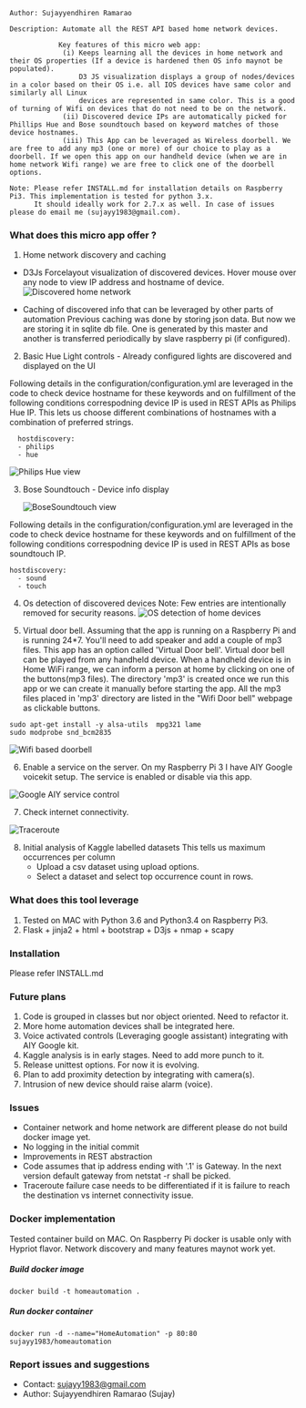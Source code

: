 ```
Author: Sujayyendhiren Ramarao

Description: Automate all the REST API based home network devices. 
    
            Key features of this micro web app:
             (i) Keeps learning all the devices in home network and their OS properties (If a device is hardened then OS info maynot be populated).
                 D3 JS visualization displays a group of nodes/devices in a color based on their OS i.e. all IOS devices have same color and similarly all Linux 
                 devices are represented in same color. This is a good of turning of Wifi on devices that do not need to be on the network.
             (ii) Discovered device IPs are automatically picked for Phillips Hue and Bose soundtouch based on keyword matches of those device hostnames.
             (iii) This App can be leveraged as Wireless doorbell. We are free to add any mp3 (one or more) of our choice to play as a doorbell. If we open this app on our handheld device (when we are in home network Wifi range) we are free to click one of the doorbell options. 

Note: Please refer INSTALL.md for installation details on Raspberry Pi3. This implementation is tested for python 3.x. 
      It should ideally work for 2.7.x as well. In case of issues please do email me (sujayy1983@gmail.com).
```

### What does this micro app offer ?

1. Home network discovery and caching 

  - D3Js Forcelayout visualization of discovered devices. Hover mouse over any node to view
    IP address and hostname of device.
    ![Discovered home network](/static/img/samplenw.png)

  - Caching of discovered info that can be leveraged by other parts of automation
    Previous caching was done by storing json data. But now we are storing it in sqlite db file. One is generated by this master and another is
    transferred periodically by slave raspberry pi (if configured).

2. Basic Hue Light controls - Already configured lights are discovered and displayed on the UI

  Following details in the configuration/configuration.yml are leveraged in the code to check device hostname for these keywords and on fulfillment of the following conditions correspodning device IP is used in REST APIs as Philips Hue IP. This lets us choose different combinations of hostnames with a combination
  of preferred strings.
  ```
    hostdiscovery:
    - philips
    - hue
  ```
   ![Philips Hue view](/static/img/samplehue.png)

3. Bose Soundtouch - Device info display

   ![BoseSoundtouch view](/static/img/samplebose.png)

  Following details in the configuration/configuration.yml are leveraged in the code to check device hostname for these keywords and on fulfillment of the following conditions correspodning device IP is used in REST APIs as bose soundtouch IP.
  ```
  hostdiscovery:
    - sound
    - touch
  ```

4. Os detection of discovered devices 
   Note: Few entries are intentionally removed for security reasons.
   ![OS detection of home devices](/static/img/sampleosdetect.png)

5. Virtual door bell. Assuming that the app is running on a Raspberry Pi and is running 24*7. You'll need to add speaker and add a couple of mp3 files. This app has an option called 'Virtual Door bell'. Virtual door bell can be played from any handheld device. When a handheld device is in Home WiFi range, we can inform a person at home by clicking on one of the buttons(mp3 files). The directory 'mp3' is created once we run this app or we can create it manually before starting the app. All the mp3 files placed in 'mp3' directory are listed in the "Wifi Door bell" webpage as clickable buttons.

```
sudo apt-get install -y alsa-utils  mpg321 lame
sudo modprobe snd_bcm2835
```

![Wifi based doorbell](/static/img/samplewifidoorbell.png)

6. Enable a service on the server. On my Raspberry Pi 3 I have AIY Google voicekit setup. The service is enabled or disable via this app.

![Google AIY service control](/static/img/sampleaiy.png)

7. Check internet connectivity.

![Traceroute](/static/img/traceroute.png)

8. Initial analysis of Kaggle labelled datasets
   This tells us maximum occurrences per column
   - Upload a csv dataset using upload options.
   - Select a dataset and select top occurrence count in rows.


### What does this tool leverage
1. Tested on MAC with Python 3.6 and Python3.4 on Raspberry Pi3.
2. Flask + jinja2 + html + bootstrap + D3js + nmap + scapy


### Installation 
Please refer INSTALL.md

### Future plans
1. Code is grouped in classes but nor object oriented. Need to refactor it.
2. More home automation devices shall be integrated here.
3. Voice activated controls (Leveraging google assistant) integrating with AIY Google kit.
4. Kaggle analysis is in early stages. Need to add more punch to it.
5. Release unittest options. For now it is evolving.
6. Plan to add proximity detection by integrating with camera(s).
7. Intrusion of new device should raise alarm (voice).


### Issues
- Container network and home network are different please do not build docker image yet.
- No logging in the initial commit
- Improvements in REST abstraction 
- Code assumes that ip address ending with '.1' is Gateway. In the next version default gateway from netstat -r shall be picked.
- Traceroute failure case needs to be differentiated if it is failure to reach the destination vs internet connectivity issue.


### Docker implementation

Tested container build on MAC. On Raspberry Pi docker is usable only with Hypriot flavor. 
Network discovery and many features maynot work yet.

##### Build docker image
```
docker build -t homeautomation .
```

##### Run docker container
```
docker run -d --name="HomeAutomation" -p 80:80 sujayy1983/homeautomation
```

### Report issues and suggestions
- Contact: sujayy1983@gmail.com
- Author: Sujayyendhiren Ramarao (Sujay)
